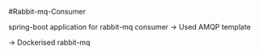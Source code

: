 #Rabbit-mq-Consumer

spring-boot application for rabbit-mq consumer 
-> Used AMQP template 

-> Dockerised rabbit-mq